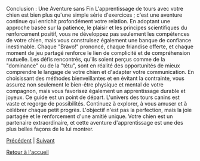Conclusion : Une Aventure sans Fin
L'apprentissage de tours avec votre chien est bien plus qu'une simple série d'exercices ; c'est une aventure continue qui enrichit profondément votre relation. En adoptant une approche basée sur la patience, le plaisir et les principes scientifiques du renforcement positif, vous ne développez pas seulement les compétences de votre chien, mais vous construisez également une banque de confiance inestimable. Chaque "Bravo!" prononcé, chaque friandise offerte, et chaque moment de jeu partagé renforce le lien de complicité et de compréhension mutuelle.
Les défis rencontrés, qu'ils soient perçus comme de la "dominance" ou de la "têtu", sont en réalité des opportunités de mieux comprendre le langage de votre chien et d'adapter votre communication. En choisissant des méthodes bienveillantes et en évitant la contrainte, vous assurez non seulement le bien-être physique et mental de votre compagnon, mais vous favorisez également un apprentissage durable et joyeux.
Ce guide est un point de départ. L'univers des tours canins est vaste et regorge de possibilités. Continuez à explorer, à vous amuser et à célébrer chaque petit progrès. L'objectif n'est pas la perfection, mais la joie partagée et le renforcement d'une amitié unique. Votre chien est un partenaire extraordinaire, et cette aventure d'apprentissage est une des plus belles façons de le lui montrer. 

[Précédent](./cherche.md) | [Suivant](./couche.md)

[Retour à l'accueil](../index.md) 